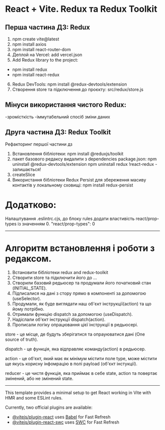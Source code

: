 # React + Vite. Redux та Redux Toolkit

## Перша частина ДЗ: Redux

1. npm create vite@latest
2. npm install axios
3. npm install react-router-dom
4. Деплой на Vercel: add vercel.json
5. Add Redux library to the project:

- npm install redux
- npm install react-redux

6. Redux DevTools: npm install @redux-devtools/extension
7. Створення store та підключення до проєкту: src/redux/store.js

## Мінуси використання чистого Redux:

-зромісткість
-іммутабельний спосіб зміни даних

## Друга частина ДЗ: Redux Toolkit

Рефакторинг першої частини дз

1. Встановлення бібліотеки: npm install @reduxjs/toolkit
2. пакет базового редаксу видалити з dependencies package.json:
   npm uninstall @redux-devtools/extension
   npm uninstall redux
   !react-redux - залишається!
3. createSlice
4. Використання бібліотеки Redux Persist для збереження масиву контактів у локальному сховищі: npm install redux-persist

# Додатково:

Налаштування .eslintrc.cjs, до блоку rules додати властивість react/prop-types із значенням 0.
"react/prop-types": 0

---

# Алгоритм встановлення і роботи з редаксом.

1. Встановити бібліотеки redux and redux-toolkit
2. Створити store та підключити його до <Provider>...</Provider>
3. Створили базовий редьюсер та продумали його початковий стан (INITIAL_STATE).
4. Підписалися на дані з стору прямо в компоненті за допомогою (useSelector).
5. Продумали, як буде виглядати наш об'єкт інструкції(action) та що йому потрібно.
6. Отримали функцію dispatch за допомогою (useDispatch).
7. Надіслали об'єкт інструкції dispatch(action).
8. Прописали логіку опрацювання цієї інструкції в редьюсері.

store - це місце, де будуть зберігатися та опрауюватися дані (One source of truth).

dispatch - це функція, яка відправляє команду(action) в редьюсер.

action - це об'єкт, який має як мінімум містити поле type, може містити ще якусь
корисну інфомрацію в полі payload (об'єкт інстукції).

reducer - це чистя функція, яка приймає в себе state, action та повертає змінений,
або не змінений state.

---

This template provides a minimal setup to get React working in Vite with HMR and some ESLint rules.

Currently, two official plugins are available:

- [@vitejs/plugin-react](https://github.com/vitejs/vite-plugin-react/blob/main/packages/plugin-react/README.md) uses [Babel](https://babeljs.io/) for Fast Refresh
- [@vitejs/plugin-react-swc](https://github.com/vitejs/vite-plugin-react-swc) uses [SWC](https://swc.rs/) for Fast Refresh
